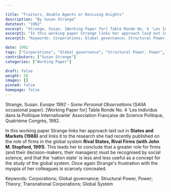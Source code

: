 ```yaml
---

title: "Traitors, Double Agents or Rescuing Knights"
description: "By Susan Strange"
datetext: "1992"
excerpt: "Strange, Susan. [Working Paper for] Table Ronde No. 4 ‘Les Individus dans la Politique Internatioanle’. Association Française de Science Politique, Quatrième Congrès, 1992."
excerpt2: "In this working paper Strange links her approach laid out in States and Markets (1988) and links it to the research she had recently published on the role of firms in the global system Rival States, Rival Firms: Competition for world market shares (with John M. Stopford and John S. Henley, 1991). This leads her to conclude that a greater role for firms (and their decision-makers, their managers) must be recognised by social science, and that the 'nation state' is less and less useful as a concept for the study of the global system. Once again Strange's frustration with the myopia of her colleagues is scarcely concealed."
excerpt3: "Keywords: Corporations; Global governance; Structural Power, Power; Theory; Transnational Corporations; Global System"

date: 1992
tags: ["Corporations", "Global governance", "Structural Power, Power", "Theory", "1990's"]
contributors: ["Susan Strange"]
categories: ["Working Paper"]

draft: false
weight: 50
images: []
pinned: false
homepage: false
---
```


Strange, Susan. *Europe 1992 - Some Personal Observations* (SAIIA occasional paper). [Working Paper for] Table Ronde No. 4 ‘Les Individus dans la Politique Internatioanle’ Association Française de Science Politique, Quatrième Congrès, 1992.

In this working paper Strange links her approach laid out in **States and Markets (1988)** and links it to the research she had recently published on the role of firms in the global system **Rival States, Rival Firms (with John M. Stopford, 1991)**. This leads her to conclude that a greater role for firms (and their decision-makers, their managers) must be recognised by social science, and that the 'nation state' is less and less useful as a concept for the study of the global system. Once again Strange's frustration with the myopia of her colleagues is scarcely concealed.

Keywords: Corporations; Global governance; Structural Power, Power; Theory; Transnational Corporations; Global System
